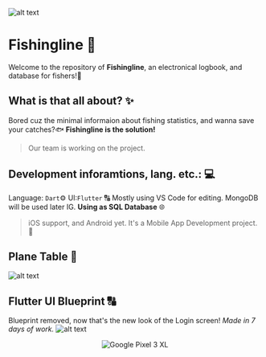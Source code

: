 ![alt text](https://i.ibb.co/yhFvck7/output-onlinepngtools.png)
# Fishingline 🐠
Welcome to the repository of **Fishingline**, an electronical logbook, and database for fishers!🎣
## What is that all about? ✨
Bored cuz the minimal informaion about fishing statistics, and wanna save your catches?🐟
**Fishingline is the solution!**
>Our team is working on the project.
## Development inforamtions, lang. etc.: 💻
Language: ```Dart```⚙️
UI:```Flutter``` 🔠
Mostly using VS Code for editing. MongoDB will be used later IG. **Using as SQL Database** 🌐
> iOS support, and Android yet. It's a Mobile App Development project. 📱
## Plane Table 📃 
![alt text](https://i.ibb.co/9qpTq4D/fishingline-plan-table.png)
## Flutter UI Blueprint 🔠
Blueprint removed, now that's the new look of the Login screen! 
*Made in 7 days of work.*
![alt text]()
<p align="center">
  <img src="https://i.ibb.co/3YYM3ZV/image-removebg-preview-1.png" title="Google Pixel 3 XL" alt="Google Pixel 3 XL"/>
</p>
